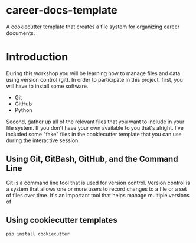 # career-docs-template

A cookiecutter template that creates a file system for organizing career documents.

# Introduction

During this workshop you will be learning how to manage files and data using version control (git).  In order to participate in this project, first, you will have to install some software.

* Git
* GitHub
* Python

Second, gather up all of the relevant files that you want to include in your file system.  If you don't have your own available to you that's alright.  I've included some "fake" files
in the cookiecutter template that you can use during the interactive session.

## Using Git, GitBash, GitHub, and the Command Line

Git is a command line tool that is used for version control.  Version control is a system that allows one or more users to record changes to a file or a set of files over time.  It's an important tool that helps manage multiple versions of 

## Using cookiecutter templates

```python
pip install cookiecutter
```
